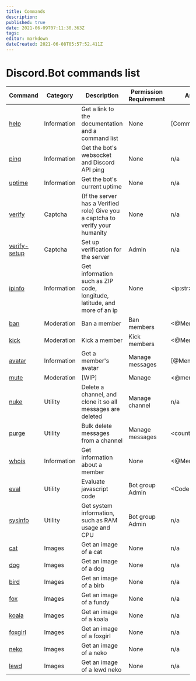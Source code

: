 ```yaml
---
title: Commands
description: 
published: true
date: 2021-06-09T07:11:30.363Z
tags: 
editor: markdown
dateCreated: 2021-06-08T05:57:52.411Z
---
```


# Discord.Bot commands list
| Command                                                      | Category    | Description                                                  | Permission Requirement | Arguments           | Example usage                     |
| ------------------------------------------------------------ | ----------- | ------------------------------------------------------------ | ---------------------- | ------------------- | --------------------------------- |
| [help](http://documentation.discordbot.cc/en/commands/help)  | Information | Get a link to the documentation and a command list           | None                   | [Command:str]       | .help ping                        |
| [ping](http://documentation.discordbot.cc/en/commands/ping)  | Information | Get the bot's websocket and Discord API ping                 | None                   | n/a                 | .ping                             |
| [uptime](http://documentation.discordbot.cc/en/commands/uptime) | Information | Get the bot's current uptime                                 | None                   | n/a                 | .uptime                           |
| [verify](http://documentation.discordbot.cc/en/commands/verify) | Captcha     | (If the server has a Verified role) Give you a captcha to verify your humanity | None                   | n/a                 | .verify                           |
| [verify-setup](http://documentation.discordbot.cc/en/commands/verify-setup) | Captcha     | Set up verification for the server                           | Admin                  | n/a                 | .verify-setup                     |
| [ipinfo](http://documentation.discordbot.cc/en/commands/ipinfo) | Information | Get information such as ZIP code, longitude, latitude, and more of an ip | None                   | \<ip:str\>          | .ipinfo 8.8.8.8                   |
| [ban](http://documentation.discordbot.cc/en/commands/ban)    | Moderation  | Ban a member                                                 | Ban members            | \<@Member:mention\> | .ban @Neumatic being an idiot     |
| [kick](http://documentation.discordbot.cc/en/commands/kick)  | Moderation  | Kick a member                                                | Kick members           | \<@Member:mention\> | .kick @Neumatic memes             |
| [avatar](http://documentation.discordbot.cc/en/commands/avatar) | Information | Get a member's avatar                                        | Manage messages        | [@Member:mention]   | .avatar @Neumatic                 |
| [mute](http://documentation.discordbot.cc/en/commands/mute)  | Moderation  | [WIP]                                                        | Manage                 | \<@member:mention\> | .mute @Neumatic                   |
| [nuke](http://documentation.discordbot.cc/en/commands/nuke)  | Utility     | Delete a channel, and clone it so all messages are deleted   | Manage channel         | n/a                 | .nuke                             |
| [purge](http://documentation.discordbot.cc/en/commands/purge) | Utility     | Bulk delete messages from a channel                          | Manage messages        | \<count:str\>       | .purge 25                         |
| [whois](http://documentation.discordbot.cc/en/commands/whois) | Information | Get information about a member                               | None                   | \<@Member\>         | .whois @Neumatic                  |
| [eval](http://documentation.discordbot.cc/en/commands/eval)  | Utility     | Evaluate javascript code                                     | Bot group Admin        | \<Code\>            | .eval console.log('Hello, world') |
| [sysinfo](http://documentation.discordbot.cc/en/commands/sysinfo) | Utility     | Get system information, such as RAM usage and CPU            | Bot group Admin        | n/a                 | .sysinfo                          |
| [cat](http://documentation.discordbot.cc/en/commands/cat)    | Images      | Get an image of a cat                                        | None                   | n/a                 | .cat                              |
| [dog](http://documentation.discordbot.cc/en/commands/dog)    | Images      | Get an image of a dog                                        | None                   | n/a                 | .dog                              |
| [bird](http://documentation.discordbot.cc/en/commands/bird)  | Images      | Get an image of a birb                                       | None                   | n/a                 | .bird                             |
| [fox](http://documentation.discordbot.cc/en/commands/fox)    | Images      | Get an image of a fundy                                      | None                   | n/a                 | .fox                              |
| [koala](http://documentation.discordbot.cc/en/commands/koala) | Images      | Get an image of a koala                                      | None                   | n/a                 | .koala                            |
| [foxgirl](http://documentation.discordbot.cc/en/commands/foxgirl) | Images      | Get an image of a foxgirl                                    | None                   | n/a                 | .foxgirl                          |
| [neko](http://documentation.discordbot.cc/en/commands/neko)  | Images      | Get an image of a neko                                       | None                   | n/a                 | .neko                             |
| [lewd](http://documentation.discordbot.cc/en/commands/lewd)  | Images      | Get an image of a lewd neko                                  | None                   | n/a                 | .lewd                             |

